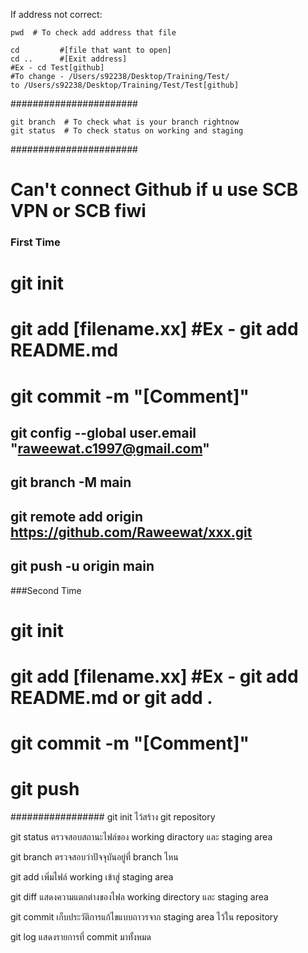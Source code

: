 If address not correct:

    pwd  # To check add address that file
    
    cd         #[file that want to open]
    cd ..      #[Exit address] 
    #Ex - cd Test[github]
    #To change - /Users/s92238/Desktop/Training/Test/
    to /Users/s92238/Desktop/Training/Test/Test[github]
    
#######################

    git branch  # To check what is your branch rightnow
    git status  # To check status on working and staging

#######################

# Can't connect Github if u use SCB VPN or SCB fiwi

### First Time
# git init
# git add [filename.xx] #Ex - git add README.md
# git commit -m "[Comment]"
## git config --global user.email "raweewat.c1997@gmail.com"
## git branch -M main
## git remote add origin https://github.com/Raweewat/xxx.git
## git push -u origin main

###Second Time
# git init
# git add [filename.xx] #Ex - git add README.md  or git add .
# git commit -m "[Comment]"
# git push

#################
git init ไว้สร้าง git repository

git status ตรวจสอบสถานะไฟล์ของ working diractory และ staging area

git branch ตรวจสอบว่าปัจจุบันอยู่ที่ branch ไหน

git add เพิ่มไฟล์ working เข้าสู่ staging area

git diff แสดงความแตกต่างของไฟล working directory และ staging area

git commit เก็บประวัติการแก้ไขแบบถาวรจาก staging area ไว้ใน repository

git log แสดงรายการที่ commit มาทั้งหมด
